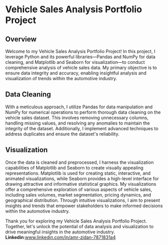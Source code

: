 # Vehicle Sales Analysis Portfolio Project

## Overview

Welcome to my Vehicle Sales Analysis Portfolio Project! In this project, I leverage Python and its powerful libraries—Pandas and NumPy for data cleaning, and Matplotlib and Seaborn for visualization—to conduct comprehensive analysis of vehicle sales data. My primary objective is to ensure data integrity and accuracy, enabling insightful analysis and visualization of trends within the automotive industry.

## Data Cleaning

With a meticulous approach, I utilize Pandas for data manipulation and NumPy for numerical operations to perform thorough data cleaning on the vehicle sales dataset. This involves removing unnecessary columns, handling missing values, and resolving any anomalies to maintain the integrity of the dataset. Additionally, I implement advanced techniques to address duplicates and ensure the dataset's reliability.

## Visualization

Once the data is cleaned and preprocessed, I harness the visualization capabilities of Matplotlib and Seaborn to create visually appealing representations. Matplotlib is used for creating static, interactive, and animated visualizations, while Seaborn provides a high-level interface for drawing attractive and informative statistical graphics. My visualizations offer a comprehensive exploration of various aspects of vehicle sales, including sales volumes, market segmentation, pricing dynamics, and geographical distribution. Through intuitive visualizations, I aim to present insights and trends that empower stakeholders to make informed decisions within the automotive industry.

Thank you for exploring my Vehicle Sales Analysis Portfolio Project. Together, let's unlock the potential of data analysis and visualization to drive meaningful insights in the automotive industry.
**Linkedin**:www.linkedin.com/in/amr-zidan-7871831a4
